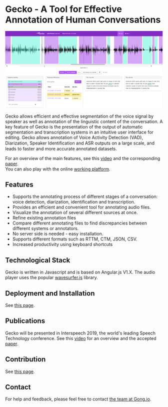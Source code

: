 # Gecko - A Tool for Effective Annotation of Human Conversations

![Comparison](./docs/Comparison.png)

 Gecko allows efficient and effective segmentation of the voice signal by speaker as well as annotation of the linguistic content of the conversation. A key feature of Gecko is the presentation of the output of automatic segmentation and transcription systems in an intuitive user interface for editing. Gecko allows annotation of Voice Activity Detection (VAD), Diarization, Speaker Identiﬁcation and ASR outputs on a large scale, and leads to faster and more accurate annotated datasets. 
 
 For an overview of the main features, see this [video](https://youtu.be/CBYA0YC1NBI) and the corresponding [paper](./docs/Gecko_intersepeech2019_proposal.pdf). \
 You can also play with the online [working platform](https://gong-io.github.io/gecko/).

## Features
* Supports the annotating process of different stages of a conversation: voice detection, diarization, identification and transcription.
* Provides an efficient and convenient tool for annotating audio files.
* Visualize the annotation of several different sources at once.
* Refine existing annotation files
* Compare different annotating files to find discrepancies between different systems or annotators.
* No server side is needed - easy installation.
* Supports different formats such as RTTM, CTM, JSON, CSV.
* Increased productivity using keyboard shortcuts

## Technological Stack
Gecko is written in Javascript and is based on Angular.js V1.X.
 The audio player uses the popular [wavesurfer.js](https://github.com/katspaugh/wavesurfer.js) library.



## Deployment and Installation
See [this page](INSTALLATION.md).

## Publications
Gecko will be presented in Interspeech 2019, the world's leading Speech Technology conference. See this [video](https://youtu.be/CBYA0YC1NBI) for an overview and the accepted [paper](./docs/Gecko_intersepeech2019_proposal.pdf).

## Contribution
See [this page](CONTRIBUTING.md).

## Contact

For help and feedback, please feel free to contact [the team at Gong.io](https://github.com/gong-io).
